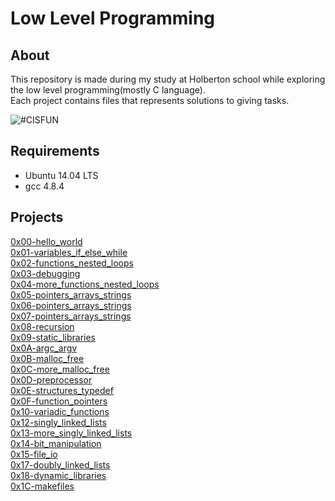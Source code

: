 # Low Level Programming

## About

This repository is made during my study at Holberton school while exploring the low level programming(mostly C language).  
Each project contains files that represents solutions to giving tasks.

![#CISFUN](https://s3.amazonaws.com/intranet-projects-files/holbertonschool-low_level_programming/212/cisfun.jpg)

## Requirements

* Ubuntu 14.04 LTS
* gcc 4.8.4

## Projects

[0x00-hello_world](https://github.com/Jenni-Foued/holbertonschool-low_level_programming/tree/master/0x00-hello_world)  
[0x01-variables_if_else_while](https://github.com/Jenni-Foued/holbertonschool-low_level_programming/tree/master/0x01-variables_if_else_while)  
[0x02-functions_nested_loops](https://github.com/Jenni-Foued/holbertonschool-low_level_programming/tree/master/0x02-functions_nested_loops)  
[0x03-debugging](https://github.com/Jenni-Foued/holbertonschool-low_level_programming/tree/master/0x03-debugging)  
[0x04-more_functions_nested_loops](https://github.com/Jenni-Foued/holbertonschool-low_level_programming/tree/master/0x04-more_functions_nested_loops)  
[0x05-pointers_arrays_strings](https://github.com/Jenni-Foued/holbertonschool-low_level_programming/tree/master/0x05-pointers_arrays_strings)  
[0x06-pointers_arrays_strings](https://github.com/Jenni-Foued/holbertonschool-low_level_programming/tree/master/0x06-pointers_arrays_strings)  
[0x07-pointers_arrays_strings](https://github.com/Jenni-Foued/holbertonschool-low_level_programming/tree/master/0x07-pointers_arrays_strings)  
[0x08-recursion](https://github.com/Jenni-Foued/holbertonschool-low_level_programming/tree/master/0x08-recursion)  
[0x09-static_libraries](https://github.com/Jenni-Foued/holbertonschool-low_level_programming/tree/master/0x09-static_libraries)  
[0x0A-argc_argv](https://github.com/Jenni-Foued/holbertonschool-low_level_programming/tree/master/0x0A-argc_argv)  
[0x0B-malloc_free](https://github.com/Jenni-Foued/holbertonschool-low_level_programming/tree/master/0x0B-malloc_free)  
[0x0C-more_malloc_free](https://github.com/Jenni-Foued/holbertonschool-low_level_programming/tree/master/0x0C-more_malloc_free)  
[0x0D-preprocessor](https://github.com/Jenni-Foued/holbertonschool-low_level_programming/tree/master/0x0D-preprocessor)  
[0x0E-structures_typedef](https://github.com/Jenni-Foued/holbertonschool-low_level_programming/tree/master/0x0E-structures_typedef)  
[0x0F-function_pointers](https://github.com/Jenni-Foued/holbertonschool-low_level_programming/tree/master/0x0F-function_pointers)  
[0x10-variadic_functions](https://github.com/Jenni-Foued/holbertonschool-low_level_programming/tree/master/0x10-variadic_functions)  
[0x12-singly_linked_lists](https://github.com/Jenni-Foued/holbertonschool-low_level_programming/tree/master/0x12-singly_linked_lists)  
[0x13-more_singly_linked_lists](https://github.com/Jenni-Foued/holbertonschool-low_level_programming/tree/master/0x13-more_singly_linked_lists)  
[0x14-bit_manipulation](https://github.com/Jenni-Foued/holbertonschool-low_level_programming/tree/master/0x14-bit_manipulation])  
[0x15-file_io](https://github.com/Jenni-Foued/holbertonschool-low_level_programming/tree/master/0x15-file_io)  
[0x17-doubly_linked_lists](https://github.com/Jenni-Foued/holbertonschool-low_level_programming/tree/master/0x17-doubly_linked_lists)  
[0x18-dynamic_libraries](https://github.com/Jenni-Foued/holbertonschool-low_level_programming/tree/master/0x18-dynamic_libraries)  
[0x1C-makefiles](https://github.com/Jenni-Foued/holbertonschool-low_level_programming/tree/master/0x1C-makefiles)
